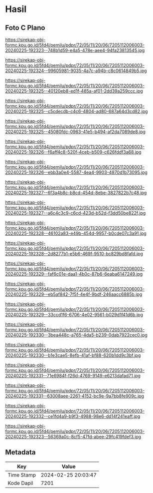 # Hasil

## Foto C Plano

https://sirekap-obj-formc.kpu.go.id/5fd4/pemilu/pdpr/72/05/11/20/06/7205112006003-20240225-192323--748b1d59-e4a5-478e-aee4-94fa23813545.jpg

https://sirekap-obj-formc.kpu.go.id/5fd4/pemilu/pdpr/72/05/11/20/06/7205112006003-20240225-192324--99605981-9035-4a7c-a94b-c8c0614849b5.jpg

https://sirekap-obj-formc.kpu.go.id/5fd4/pemilu/pdpr/72/05/11/20/06/7205112006003-20240225-192325--40120eb8-ed1f-485a-af01-2dd39a259ccc.jpg

https://sirekap-obj-formc.kpu.go.id/5fd4/pemilu/pdpr/72/05/11/20/06/7205112006003-20240225-192325--c5cdecdb-c4c6-4804-ad80-687a64d3cd82.jpg

https://sirekap-obj-formc.kpu.go.id/5fd4/pemilu/pdpr/72/05/11/20/06/7205112006003-20240225-192325--45080fdc-0963-41e5-b494-af2da7089de8.jpg

https://sirekap-obj-formc.kpu.go.id/5fd4/pemilu/pdpr/72/05/11/20/06/7205112006003-20240225-192326--f6aff4c8-520f-4ceb-b509-c626fddf3a68.jpg

https://sirekap-obj-formc.kpu.go.id/5fd4/pemilu/pdpr/72/05/11/20/06/7205112006003-20240225-192326--ebb3a0e4-5587-4ea4-9903-4870d1b73095.jpg

https://sirekap-obj-formc.kpu.go.id/5fd4/pemilu/pdpr/72/05/11/20/06/7205112006003-20240225-192327--6f3a4b8c-b8cd-454d-8ebe-3827822b7c48.jpg

https://sirekap-obj-formc.kpu.go.id/5fd4/pemilu/pdpr/72/05/11/20/06/7205112006003-20240225-192327--a6c4c3c9-c6cd-423d-b52d-f3dd50be822f.jpg

https://sirekap-obj-formc.kpu.go.id/5fd4/pemilu/pdpr/72/05/11/20/06/7205112006003-20240225-192328--46102a83-e49b-454d-9957-b0cde07c3a91.jpg

https://sirekap-obj-formc.kpu.go.id/5fd4/pemilu/pdpr/72/05/11/20/06/7205112006003-20240225-192328--2d8277b1-e5b6-469f-9510-bc829bd8fafd.jpg

https://sirekap-obj-formc.kpu.go.id/5fd4/pemilu/pdpr/72/05/11/20/06/7205112006003-20240225-192329--faf6c01e-daa1-4b0c-87b6-6eaba6147249.jpg

https://sirekap-obj-formc.kpu.go.id/5fd4/pemilu/pdpr/72/05/11/20/06/7205112006003-20240225-192329--eb5af842-7f5f-4e4f-9bdf-246aacc6885b.jpg

https://sirekap-obj-formc.kpu.go.id/5fd4/pemilu/pdpr/72/05/11/20/06/7205112006003-20240225-192329--33ccd1f6-6706-4e02-9561-b029d1f41d6b.jpg

https://sirekap-obj-formc.kpu.go.id/5fd4/pemilu/pdpr/72/05/11/20/06/7205112006003-20240225-192330--3bea448c-a765-4da5-b239-0dab7922cec0.jpg

https://sirekap-obj-formc.kpu.go.id/5fd4/pemilu/pdpr/72/05/11/20/06/7205112006003-20240225-192330--b1e3cae5-8efb-41af-bf88-620b1dd9c3bf.jpg

https://sirekap-obj-formc.kpu.go.id/5fd4/pemilu/pdpr/72/05/11/20/06/7205112006003-20240225-192331--71e6984f-f26d-4769-9149-e6213dafad71.jpg

https://sirekap-obj-formc.kpu.go.id/5fd4/pemilu/pdpr/72/05/11/20/06/7205112006003-20240225-192331--63008aee-2261-4152-bc9e-9a7bb8fe909c.jpg

https://sirekap-obj-formc.kpu.go.id/5fd4/pemilu/pdpr/72/05/11/20/06/7205112006003-20240225-192332--ce1fd4a9-b9f3-4988-98e6-dd14f241eaff.jpg

https://sirekap-obj-formc.kpu.go.id/5fd4/pemilu/pdpr/72/05/11/20/06/7205112006003-20240225-192323--56369a0c-8cf5-47fd-abee-29fc419fdef3.jpg


## Metadata

| Key        | Value               |
| ---------- | ------------------- |
| Time Stamp | 2024-02-25 20:03:47 |
| Kode Dapil | 7201                |



